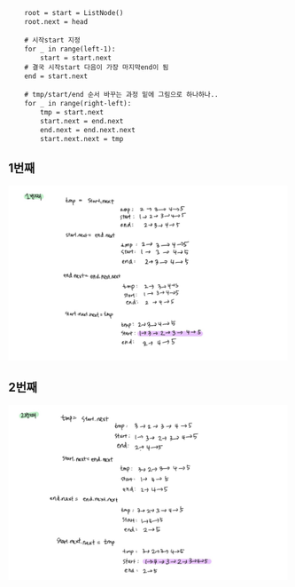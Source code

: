         root = start = ListNode()
        root.next = head
        
        # 시작start 지정
        for _ in range(left-1):
            start = start.next
        # 결국 시작start 다음이 가장 마지막end이 됨
        end = start.next
        
        # tmp/start/end 순서 바꾸는 과정 밑에 그림으로 하나하나..
        for _ in range(right-left):
            tmp = start.next
            start.next = end.next
            end.next = end.next.next
            start.next.next = tmp

## 1번째 
![내가 이해를 위해 그린 그림](/풀이/참고이미지/reversed_list2_1.jpg)

## 2번째
![내가 이해를 위해 그린 그림](/풀이/참고이미지/reversed_list2_2.jpg)
